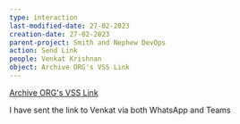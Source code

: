 ```yaml
---
type: interaction
last-modified-date: 27-02-2023
creation-date: 27-02-2023
parent-project: Smith and Nephew DevOps
action: Send Link
people: Venkat Krishnan
object: Archive ORG's VSS Link
---
```

[Archive ORG's VSS Link](https://archive.org/details/en_vs6_ent)

I have sent the link to Venkat via both WhatsApp and Teams

